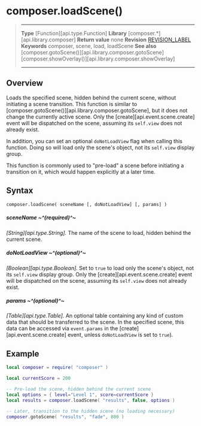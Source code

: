 # composer.loadScene()

> --------------------- ------------------------------------------------------------------------------------------
> __Type__              [Function][api.type.Function]
> __Library__           [composer.*][api.library.composer]
> __Return value__      none
> __Revision__          [REVISION_LABEL](REVISION_URL)
> __Keywords__          composer, scene, load, loadScene
> __See also__          [composer.gotoScene()][api.library.composer.gotoScene]
>								[composer.showOverlay()][api.library.composer.showOverlay]
> --------------------- ------------------------------------------------------------------------------------------


## Overview

Loads the specified scene, hidden behind the current scene, without initiating a scene transition. This function is similar to [composer.gotoScene()][api.library.composer.gotoScene], but it does not change the currently active scene. Only the [create][api.event.scene.create] event will be dispatched on the scene, assuming its `self.view` does not already exist.

In addition, you can set an optional `doNotLoadView` flag when calling this function. Doing so will load only the scene's object, not its `self.view` display group.

This function is commonly used to "pre-load" a scene before initiating a transition on it, which would happen explicitly at a later time.

## Syntax

	composer.loadScene( sceneName [, doNotLoadView] [, params] )

##### sceneName ~^(required)^~
_[String][api.type.String]._ The name of the scene to load, hidden behind the current scene.

##### doNotLoadView ~^(optional)^~
_[Boolean][api.type.Boolean]._ Set to `true` to load only the scene's object, not its `self.view` display group. Only the [create][api.event.scene.create] event will be dispatched on the scene, assuming its `self.view` does not already exist.

##### params ~^(optional)^~
_[Table][api.type.Table]._ An optional table containing any kind of custom data that should be transferred to the scene. In the specified scene, this data can be accessed via `event.params` in the [create][api.event.scene.create] event, unless `doNotLoadView` is set to `true`).


## Example

`````lua
local composer = require( "composer" )

local currentScore = 200

-- Pre-load the scene, hidden behind the current scene
local options = { level="Level 1", score=currentScore }
local results = composer.loadScene( "results", false, options )

-- Later, transition to the hidden scene (no loading necessary)
composer.gotoScene( "results", "fade", 800 )
`````